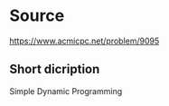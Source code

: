 # Source 
https://www.acmicpc.net/problem/9095<br>

## Short dicription
Simple Dynamic Programming<br>
